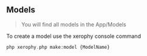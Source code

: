 ## Models


>You will find all models in the App/Models


To create a model use the xerophy console command

```php
php xerophy.php make:model {ModelName}
```
